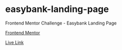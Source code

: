 # easybank-landing-page
Frontend Mentor Challenge - Easybank Landing Page

[Frontend Mentor](https://www.frontendmentor.io/challenges/easybank-landing-page-WaUhkoDN)

[Live Link](https://jdegand.github.io/easybank-landing-page/)
